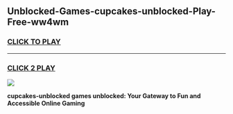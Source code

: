 
## Unblocked-Games-cupcakes-unblocked-Play-Free-ww4wm
<h3>
<a href="https://premium76.site?title=cupcakes-unblocked&ref=12A">CLICK TO PLAY</a></h3>
<hr>

<h3>
<a href="https://premium76.site?title=cupcakes-unblocked&ref=12A">CLICK 2 PLAY</a>
  
</h3>

<a href="https://premium76.site?title=cupcakes-unblocked&ref=12A"><img src="https://clearcache.store/games.png"></a>


**cupcakes-unblocked games unblocked: Your Gateway to Fun and Accessible Online Gaming**
